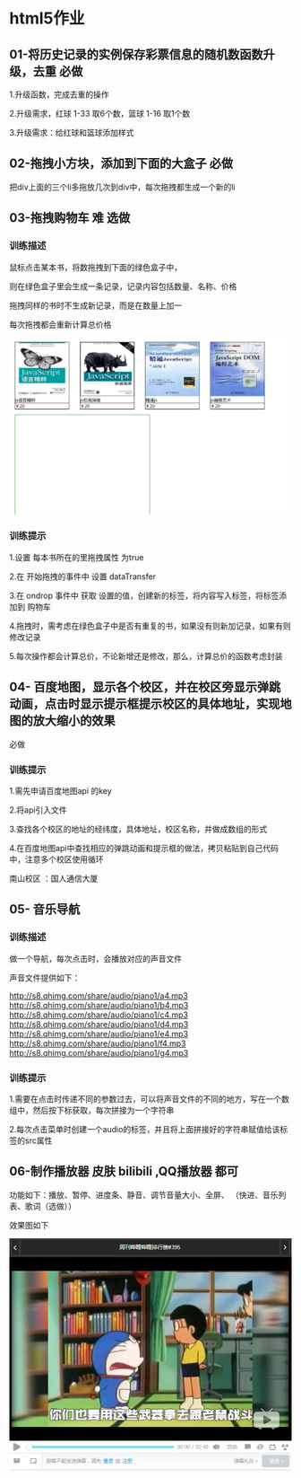 # html5作业



## 01-将历史记录的实例保存彩票信息的随机数函数升级，去重  必做

1.升级函数，完成去重的操作

2.升级需求，红球 1-33  取6个数，篮球 1-16 取1个数

3.升级需求：给红球和篮球添加样式



## 02-拖拽小方块，添加到下面的大盒子  必做

把div上面的三个li多拖放几次到div中，每次拖拽都生成一个新的li

## 03-拖拽购物车 难 选做

### 训练描述

鼠标点击某本书，将数拖拽到下面的绿色盒子中，

则在绿色盒子里会生成一条记录，记录内容包括数量、名称、价格

拖拽同样的书时不生成新记录，而是在数量上加一

每次拖拽都会重新计算总价格

![](.\images\拖拽购物车截图.png)

### 训练提示

1.设置 每本书所在的里拖拽属性 为true

2.在 开始拖拽的事件中 设置 dataTransfer

3.在 ondrop 事件中 获取 设置的值，创建新的标签，将内容写入标签，将标签添加到 购物车

4.拖拽时，需考虑在绿色盒子中是否有重复的书，如果没有则新加记录，如果有则修改记录

5.每次操作都会计算总价，不论新增还是修改，那么，计算总价的函数考虑封装



## 04- 百度地图，显示各个校区，并在校区旁显示弹跳动画，点击时显示提示框提示校区的具体地址，实现地图的放大缩小的效果

必做

### 训练提示

1.需先申请百度地图api 的key

2.将api引入文件

3.查找各个校区的地址的经纬度，具体地址，校区名称，并做成数组的形式

4.在百度地图api中查找相应的弹跳动画和提示框的做法，拷贝粘贴到自己代码中，注意多个校区使用循环



南山校区 ：国人通信大厦



## 05- 音乐导航

### 训练描述

做一个导航，每次点击时，会播放对应的声音文件

声音文件提供如下：

http://s8.qhimg.com/share/audio/piano1/a4.mp3
http://s8.qhimg.com/share/audio/piano1/b4.mp3
http://s8.qhimg.com/share/audio/piano1/c4.mp3
http://s8.qhimg.com/share/audio/piano1/d4.mp3
http://s8.qhimg.com/share/audio/piano1/e4.mp3
http://s8.qhimg.com/share/audio/piano1/f4.mp3
http://s8.qhimg.com/share/audio/piano1/g4.mp3

### 训练提示

1.需要在点击时传递不同的参数过去，可以将声音文件的不同的地方，写在一个数组中，然后按下标获取，每次拼接为一个字符串

2.每次点击菜单时创建一个audio的标签，并且将上面拼接好的字符串赋值给该标签的src属性

## 06-制作播放器   皮肤 bilibili   ,QQ播放器  都可 
功能如下：播放、暂停、进度条、静音、调节音量大小、全屏、
（快进、音乐列表、歌词（选做））

效果图如下

![](.\images\哔哩哔哩截图.bmp)


